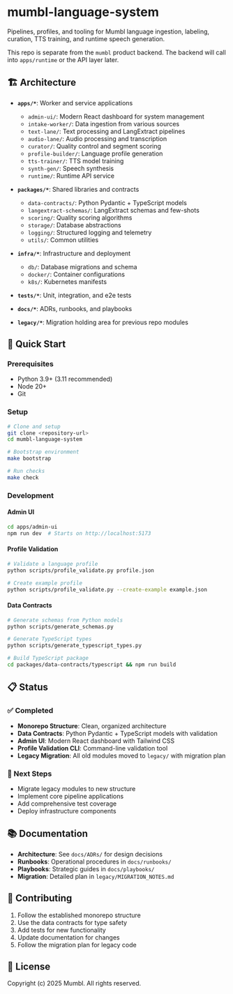 # mumbl-language-system

Pipelines, profiles, and tooling for Mumbl language ingestion, labeling, curation, TTS training, and runtime speech generation.

This repo is separate from the `mumbl` product backend. The backend will call into `apps/runtime` or the API layer later.

## 🏗️ Architecture

- **`apps/*`**: Worker and service applications
  - `admin-ui/`: Modern React dashboard for system management
  - `intake-worker/`: Data ingestion from various sources
  - `text-lane/`: Text processing and LangExtract pipelines
  - `audio-lane/`: Audio processing and transcription
  - `curator/`: Quality control and segment scoring
  - `profile-builder/`: Language profile generation
  - `tts-trainer/`: TTS model training
  - `synth-gen/`: Speech synthesis
  - `runtime/`: Runtime API service

- **`packages/*`**: Shared libraries and contracts
  - `data-contracts/`: Python Pydantic + TypeScript models
  - `langextract-schemas/`: LangExtract schemas and few-shots
  - `scoring/`: Quality scoring algorithms
  - `storage/`: Database abstractions
  - `logging/`: Structured logging and telemetry
  - `utils/`: Common utilities

- **`infra/*`**: Infrastructure and deployment
  - `db/`: Database migrations and schema
  - `docker/`: Container configurations
  - `k8s/`: Kubernetes manifests

- **`tests/*`**: Unit, integration, and e2e tests
- **`docs/*`**: ADRs, runbooks, and playbooks
- **`legacy/*`**: Migration holding area for previous repo modules

## 🚀 Quick Start

### Prerequisites
- Python 3.9+ (3.11 recommended)
- Node 20+
- Git

### Setup
```bash
# Clone and setup
git clone <repository-url>
cd mumbl-language-system

# Bootstrap environment
make bootstrap

# Run checks
make check
```

### Development

#### Admin UI
```bash
cd apps/admin-ui
npm run dev  # Starts on http://localhost:5173
```

#### Profile Validation
```bash
# Validate a language profile
python scripts/profile_validate.py profile.json

# Create example profile
python scripts/profile_validate.py --create-example example.json
```

#### Data Contracts
```bash
# Generate schemas from Python models
python scripts/generate_schemas.py

# Generate TypeScript types
python scripts/generate_typescript_types.py

# Build TypeScript package
cd packages/data-contracts/typescript && npm run build
```

## 📋 Status

### ✅ Completed
- **Monorepo Structure**: Clean, organized architecture
- **Data Contracts**: Python Pydantic + TypeScript models with validation
- **Admin UI**: Modern React dashboard with Tailwind CSS
- **Profile Validation CLI**: Command-line validation tool
- **Legacy Migration**: All old modules moved to `legacy/` with migration plan

### 🔄 Next Steps
- Migrate legacy modules to new structure
- Implement core pipeline applications
- Add comprehensive test coverage
- Deploy infrastructure components

## 📚 Documentation

- **Architecture**: See `docs/ADRs/` for design decisions
- **Runbooks**: Operational procedures in `docs/runbooks/`
- **Playbooks**: Strategic guides in `docs/playbooks/`
- **Migration**: Detailed plan in `legacy/MIGRATION_NOTES.md`

## 🤝 Contributing

1. Follow the established monorepo structure
2. Use the data contracts for type safety
3. Add tests for new functionality
4. Update documentation for changes
5. Follow the migration plan for legacy code

## 📄 License

Copyright (c) 2025 Mumbl. All rights reserved. 